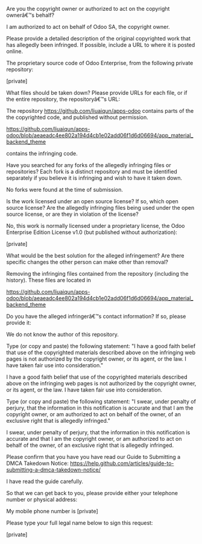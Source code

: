Are you the copyright owner or authorized to act on the copyright
ownerâ€™s behalf?

I am authorized to act on behalf of Odoo SA, the copyright owner.

Please provide a detailed description of the original copyrighted work
that has allegedly been infringed. If possible, include a URL to where
it is posted online.

The proprietary source code of Odoo Enterprise, from the following
private repository:

[private]

What files should be taken down? Please provide URLs for each file, or
if the entire repository, the repositoryâ€™s URL:

The repository https://github.com/liuaiqun/apps-odoo contains parts of
the the copyrighted code, and published without permission.

https://github.com/liuaiqun/apps-odoo/blob/aeaeadc4ee802a194d4cb1e02add06f1d6d06694/app_material_backend_theme

contains the infringing code.

Have you searched for any forks of the allegedly infringing files or
repositories? Each fork is a distinct repository and must be identified
separately if you believe it is infringing and wish to have it taken down.

No forks were found at the time of submission.

Is the work licensed under an open source license? If so, which open
source license? Are the allegedly infringing files being used under the
open source license, or are they in violation of the license?

No, this work is normally licensed under a proprietary license, the Odoo
Enterprise Edition License v1.0 (but published without authorization):

[private]

What would be the best solution for the alleged infringement? Are
there specific changes the other person can make other than removal?

Removing the infringing files contained from the repository (including
the history). These files are located in

https://github.com/liuaiqun/apps-odoo/blob/aeaeadc4ee802a194d4cb1e02add06f1d6d06694/app_material_backend_theme

Do you have the alleged infringerâ€™s contact information? If so, please
provide it:

We do not know the author of this repository.

Type (or copy and paste) the following statement: "I have a good faith
belief that use of the copyrighted materials described above on the
infringing web pages is not authorized by the copyright owner, or its
agent, or the law. I have taken fair use into consideration."

I have a good faith belief that use of the copyrighted materials
described above on the infringing web pages is not authorized by the
copyright owner, or its agent, or the law. I have taken fair use into
consideration.

Type (or copy and paste) the following statement: "I swear, under
penalty of perjury, that the information in this notification is
accurate and that I am the copyright owner, or am authorized to act on
behalf of the owner, of an exclusive right that is allegedly infringed."

I swear, under penalty of perjury, that the information in this
notification is accurate and that I am the copyright owner, or am
authorized to act on behalf of the owner, of an exclusive right that is
allegedly infringed.

Please confirm that you have you have read our Guide to Submitting a
DMCA Takedown Notice:
https://help.github.com/articles/guide-to-submitting-a-dmca-takedown-notice/

I have read the guide carefully.

So that we can get back to you, please provide either your telephone
number or physical address:

My mobile phone number is [private]

Please type your full legal name below to sign this request:

[private]

